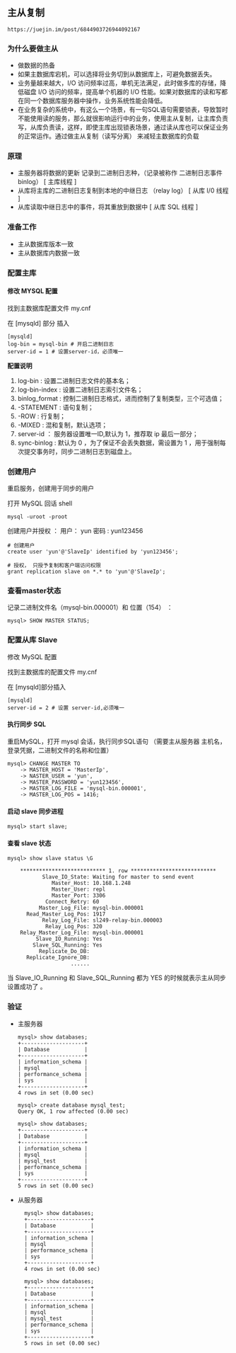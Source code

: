 ## 主从复制 ##

	https://juejin.im/post/6844903726944092167

### 为什么要做主从 ###

- 做数据的热备
- 如果主数据库宕机，可以选择将业务切到从数据库上，可避免数据丢失。
- 业务量越来越大，I/O 访问频率过高，单机无法满足，此时做多库的存储，降低磁盘 I/O 访问的频率，提高单个机器的 I/O 性能。如果对数据库的读和写都在同一个数据库服务器中操作，业务系统性能会降低。
- 在业务复杂的系统中，有这么一个场景，有一句SQL语句需要锁表，导致暂时不能使用读的服务，那么就很影响运行中的业务，使用主从复制，让主库负责写，从库负责读，这样，即使主库出现锁表场景，通过读从库也可以保证业务的正常运作。通过做主从复制（读写分离） 来减轻主数据库的负载


### 原理 ###

- 主服务器将数据的更新 记录到二进制日志种，（记录被称作 二进制日志事件 binlog）  [ 主库线程 ]
- 从库将主库的二进制日志复制到本地的中继日志 （relay log） [ 从库 I/0 线程 ]
- 从库读取中继日志中的事件，将其重放到数据中 [ 从库 SQL 线程 ]


### 准备工作 ###

- 主从数据库版本一致
- 主从数据库内数据一致



### 配置主库 ###

#### 修改 MYSQL 配置 ####

找到主数据库配置文件 my.cnf

在 [mysqld] 部分 插入

	[mysqld]
	log-bin = mysql-bin # 开启二进制日志
	server-id = 1 # 设置server-id，必须唯一

**配置说明**

1. log-bin : 设置二进制日志文件的基本名；
2. log-bin-index : 设置二进制日志索引文件名；
3. binlog_format : 控制二进制日志格式，进而控制了复制类型，三个可选值；
4. -STATEMENT : 语句复制；
5. -ROW : 行复制；
6. -MIXED : 混和复制，默认选项；
7. server-id ： 服务器设置唯一ID,默认为 1，推荐取 ip 最后一部分；
8. sync-binlog : 默认为 0 ，为了保证不会丢失数据，需设置为 1 ，用于强制每次提交事务时，同步二进制日志到磁盘上。


### 创建用户 ###

重启服务，创建用于同步的用户

打开 MySQL 回话 shell

	mysql -uroot -proot

创建用户并授权 ： 用户： yun 密码 : yun123456

	# 创建用户
	create user 'yun'@'SlaveIp' identified by 'yun123456';

	# 授权， 只授予复制和客户端访问权限
	grant replication slave on *.* to 'yun'@'SlaveIp'; 
### 查看master状态 ###

记录二进制文件名（mysql-bin.000001）和 位置（154） ： 

	mysql> SHOW MASTER STATUS;

### 配置从库 Slave ###

修改 MySQL 配置

找到主数据库的配置文件 my.cnf


在 [mysqld]部分插入

	[mysqld]
	server-id = 2 # 设置 server-id,必须唯一

#### 执行同步 SQL ####

重启MySQL，打开 mysql 会话，执行同步SQL语句 （需要主从服务器 主机名，登录凭据，二进制文件的名称和位置）

	mysql> CHANGE MASTER TO
		-> MASTER_HOST = 'MasterIp',
		-> NASTER_USER = 'yun',
		-> MASTER_PASSWORD = 'yun123456',
		-> MASTER_LOG_FILE = 'mysql-bin.000001',
		-> MASTER_LOG_POS = 1416;


#### 启动 slave 同步进程 ####

	mysql> start slave;

#### 查看 slave 状态 ####

	mysql> show slave status \G

		*************************** 1. row ***************************
               Slave_IO_State: Waiting for master to send event
                  Master_Host: 10.168.1.248
                  Master_User: repl
                  Master_Port: 3306
                Connect_Retry: 60
              Master_Log_File: mysql-bin.000001
          Read_Master_Log_Pos: 1917
               Relay_Log_File: sl249-relay-bin.000003
                Relay_Log_Pos: 320
        Relay_Master_Log_File: mysql-bin.000001
             Slave_IO_Running: Yes
            Slave_SQL_Running: Yes
              Replicate_Do_DB: 
          Replicate_Ignore_DB: 
          				......

	
当 Slave_IO_Running 和 Slave_SQL_Running 都为 YES 的时候就表示主从同步设置成功了 。

	

### 验证 ###


- 	主服务器

 	
		mysql> show databases;
		+--------------------+
		| Database           |
		+--------------------+
		| information_schema |
		| mysql              |
		| performance_schema |
		| sys                |
		+--------------------+
		4 rows in set (0.00 sec)
		
		mysql> create database mysql_test;
		Query OK, 1 row affected (0.00 sec)
		
		mysql> show databases;
		+--------------------+
		| Database           |
		+--------------------+
		| information_schema |
		| mysql              |
		| mysql_test         |
		| performance_schema |
		| sys                |
		+--------------------+
		5 rows in set (0.00 sec)

	

- 从服务器


		mysql> show databases;
		+--------------------+
		| Database           |
		+--------------------+
		| information_schema |
		| mysql              |
		| performance_schema |
		| sys                |
		+--------------------+
		4 rows in set (0.00 sec)
		
		mysql> show databases;
		+--------------------+
		| Database           |
		+--------------------+
		| information_schema |
		| mysql              |
		| mysql_test         |
		| performance_schema |
		| sys                |
		+--------------------+
		5 rows in set (0.00 sec)
